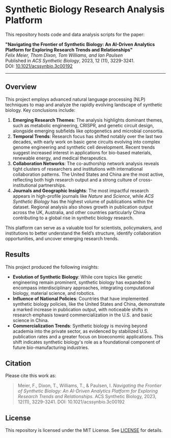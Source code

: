 
# Synthetic Biology Research Analysis Platform

This repository hosts code and data analysis scripts for the paper:

**"Navigating the Frontier of Synthetic Biology: An AI-Driven Analytics Platform for Exploring Research Trends and Relationships"**  
*Felix Meier, Thom Dixon, Tom Williams, and Ian Paulsen*  
Published in *ACS Synthetic Biology*, 2023, 12 (11), 3229-3241.  
DOI: [10.1021/acssynbio.3c00192](https://doi.org/10.1021/acssynbio.3c00192)

---

## Overview

This project employs advanced natural language processing (NLP) techniques to map and analyze the rapidly evolving landscape of synthetic biology. Key conclusions include:

1. **Emerging Research Themes**: The analysis highlights dominant themes, such as metabolic engineering, CRISPR, and genetic circuit design, alongside emerging subfields like optogenetics and microbial consortia.
2. **Temporal Trends**: Research focus has shifted notably over the last two decades, with early work on basic gene circuits evolving into complex genome engineering and synthetic cell development. Recent trends suggest increased interest in applications for bio-based materials, renewable energy, and medical therapeutics.
3. **Collaboration Networks**: The co-authorship network analysis reveals tight clusters of researchers and institutions with international collaboration patterns. The United States and China are the most active, reflecting both high research output and a strong culture of cross-institutional partnerships.
4. **Journals and Geographic Insights**: The most impactful research appears in high-profile journals like *Nature* and *Science*, while *ACS Synthetic Biology* has the highest volume of publications within the dataset. Regional analysis also shows growth in publication output across the UK, Australia, and other countries particularly China contributing to a global rise in synthetic biology research.

This platform can serve as a valuable tool for scientists, policymakers, and institutions to better understand the field’s structure, identify collaboration opportunities, and uncover emerging research trends.

## Results

This project produced the following insights:

- **Evolution of Synthetic Biology**: While core topics like genetic engineering remain prominent, synthetic biology has expanded to encompass interdisciplinary approaches, integrating computational biology, material science, and robotics.
- **Influence of National Policies**: Countries that have implemented synthetic biology policies, like the United States and China, demonstrate a marked increase in publication output, with noticeable shifts in research emphasis toward commercialization in the U.S. and basic science in China.
- **Commercialization Trends**: Synthetic biology is moving beyond academia into the private sector, as evidenced by stabilized U.S. publication rates and a greater focus on bioeconomic applications. This shift indicates synthetic biology's role as a foundational component of future bio-manufacturing industries.

## Citation

Please cite this work as:

> Meier, F., Dixon, T., Williams, T., & Paulsen, I. *Navigating the Frontier of Synthetic Biology: An AI-Driven Analytics Platform for Exploring Research Trends and Relationships.* ACS Synthetic Biology, 2023, 12(11), 3229-3241. DOI: 10.1021/acssynbio.3c00192

## License

This repository is licensed under the MIT License. See [LICENSE](LICENSE) for details.
